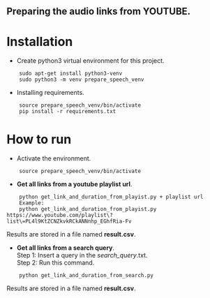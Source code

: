 ## Preparing the audio links from YOUTUBE.
# Installation
* Create python3 virtual environment for this project.
``` 
    sudo apt-get install python3-venv 
    sudo python3 -m venv prepare_speech_venv
```
* Installing requirements.
```
    source prepare_speech_venv/bin/activate
    pip install -r requirements.txt
```
# How to run
* Activate the environment.
```
    source prepare_speech_venv/bin/activate
```
* **Get all links from a youtube playlist url**.
```
    python get_link_and_duration_from_playist.py + playlist url
    Example:
    python get_link_and_duration_from_playist.py https://www.youtube.com/playlist\?list\=PL4l9KtZCNZkvkRCkANNnhp_EGhfRia-Fv
```
Results are stored in a file named **result.csv**.
* **Get all links from a search query**.  
Step 1: Insert a query in the *search_query*.txt.  
Step 2: Run this command.
```
    python get_link_and_duration_from_search.py
```
Results are stored in a file named **result.csv**.
